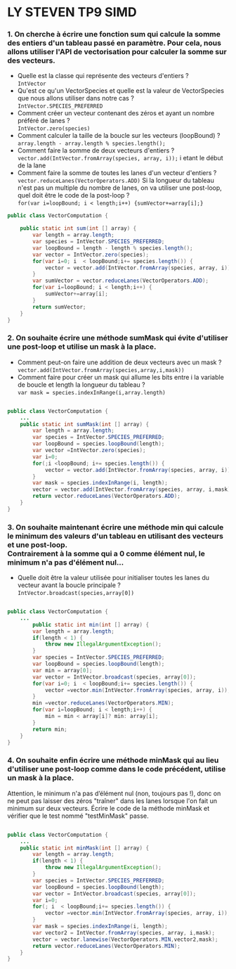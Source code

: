 # LY STEVEN TP9 SIMD

### 1. On cherche à écrire une fonction sum qui calcule la somme des entiers d'un tableau passé en paramètre. Pour cela, nous allons utiliser l'API de vectorisation pour calculer la somme sur des vecteurs.
- Quelle est la classe qui représente des vecteurs d'entiers ?
    <br>``IntVector``
- Qu'est ce qu'un VectorSpecies et quelle est la valeur de VectorSpecies que nous allons utiliser dans notre cas ?
    <br>``IntVector.SPECIES_PREFERRED``
- Comment créer un vecteur contenant des zéros et ayant un nombre préféré de lanes ?
    <br>``IntVector.zero(species)``
- Comment calculer la taille de la boucle sur les vecteurs (loopBound) ?
    <br>``array.length - array.length % species.length();``
- Comment faire la somme de deux vecteurs d'entiers ?
    <br>``vector.add(IntVector.fromArray(species, array, i));`` i etant le début de la lane
- Comment faire la somme de toutes les lanes d'un vecteur d'entiers ?
    <br> ``vector.reduceLanes(VectorOperators.ADD)``
Si la longueur du tableau n'est pas un multiple du nombre de lanes, on va utiliser une post-loop, quel doit être le code de la post-loop ?
    <br>``for(var i=loopBound; i < length;i++) {sumVector+=array[i];}``
```java
public class VectorComputation {

	public static int sum(int [] array) {
		var length = array.length;
		var species = IntVector.SPECIES_PREFERRED;
		var loopBound = length - length % species.length();
		var vector = IntVector.zero(species);
		for(var i=0; i  < loopBound;i+= species.length()) {
			vector = vector.add(IntVector.fromArray(species, array, i));	
		}
		var sumVector = vector.reduceLanes(VectorOperators.ADD);
		for(var i=loopBound; i < length;i++) {
			sumVector+=array[i];
		}
		return sumVector;
	}
}
```
### 2. On souhaite écrire une méthode sumMask qui évite d'utiliser une post-loop et utilise un mask à la place.
 - Comment peut-on faire une addition de deux vecteurs avec un mask ?
 <br> ``vector.add(IntVector.fromArray(species,array,i,mask))``
 - Comment faire pour créer un mask qui allume les bits entre i la variable de boucle et length la longueur du tableau ?
 <br> ``var mask = species.indexInRange(i,array.length)``
```java

public class VectorComputation {
    ...
	public static int sumMask(int [] array) {
		var length = array.length;
		var species = IntVector.SPECIES_PREFERRED;
		var loopBound = species.loopBound(length);
		var vector =IntVector.zero(species);
		var i=0;
		for(;i <loopBound; i+= species.length()) {
			vector = vector.add(IntVector.fromArray(species, array, i));
		}
		var mask = species.indexInRange(i, length);
		vector = vector.add(IntVector.fromArray(species, array, i,mask));
		return vector.reduceLanes(VectorOperators.ADD);
	}
}
```

### 3. On souhaite maintenant écrire une méthode min qui calcule le minimum des valeurs d'un tableau en utilisant des vecteurs et une post-loop.<br>Contrairement à la somme qui a 0 comme élément nul, le minimum n'a pas d'élément nul... 
- Quelle doit être la valeur utilisée pour initialiser toutes les lanes du vecteur avant la boucle principale ?
<br> ``IntVector.broadcast(species,array[0])``
```java

public class VectorComputation {
    ...
		public static int min(int [] array) {
		var length = array.length;
		if(length < 1) {
			throw new IllegalArgumentException();
		}
		var species = IntVector.SPECIES_PREFERRED;
		var loopBound = species.loopBound(length);
		var min = array[0];
		var vector = IntVector.broadcast(species, array[0]);
		for(var i=0; i  < loopBound;i+= species.length()) {
			vector =vector.min(IntVector.fromArray(species, array, i));
		}
		min =vector.reduceLanes(VectorOperators.MIN);
		for(var i=loopBound; i < length;i++) {
			min = min < array[i]? min: array[i];
		}
		return min;
	}
}
```
### 4. On souhaite enfin écrire une méthode minMask qui au lieu d'utiliser une post-loop comme dans le code précédent, utilise un mask à la place.
Attention, le minimum n'a pas d’élément nul (non, toujours pas !), donc on ne peut pas laisser des zéros "traîner" dans les lanes lorsque l'on fait un minimum sur deux vecteurs.
Écrire le code de la méthode minMask et vérifier que le test nommé "testMinMask" passe.
```java

public class VectorComputation {
    ...
	public static int minMask(int [] array) {
		var length = array.length;
		if(length < 1) {
			throw new IllegalArgumentException();
		}
		var species = IntVector.SPECIES_PREFERRED;
		var loopBound = species.loopBound(length);
		var vector = IntVector.broadcast(species, array[0]);
		var i=0;
		for(; i  < loopBound;i+= species.length()) {
			vector =vector.min(IntVector.fromArray(species, array, i));
		}
		var mask = species.indexInRange(i, length);
		var vector2 = IntVector.fromArray(species, array, i,mask);
		vector = vector.lanewise(VectorOperators.MIN,vector2,mask);
		return vector.reduceLanes(VectorOperators.MIN);
	}
}
```